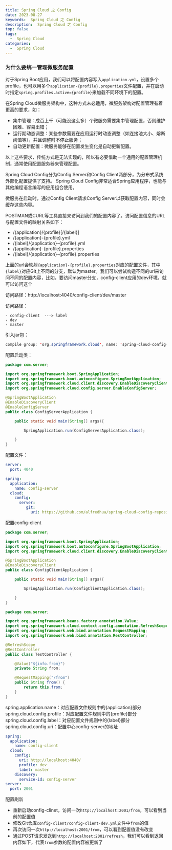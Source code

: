 ```yaml
---
title: Spring Cloud 之 Config
date: 2023-08-27
keywords:  Spring Cloud 之 Config
description:  Spring Cloud 之 Config
top: false
tags:
  -  Spring Cloud
categories:
  -  Spring Cloud
---
```


### 为什么要统一管理微服务配置

对于Spring Boot应用，我们可以将配置内容写入`application.yml`，设置多个profile，也可以用多个`application-{profile}.properties`文件配置，并在启动时指定`spring.profiles.active={profile}`来加载不同环境下的配置。

在Spring Cloud微服务架构中，这种方式未必适用，微服务架构对配置管理有着更高的要求，如：

- 集中管理：成百上千（可能没这么多）个微服务需要集中管理配置，否则维护困难、容易出错；
- 运行期动态调整：某些参数需要在应用运行时动态调整（如连接池大小、熔断阈值等），并且调整时不停止服务；
- 自动更新配置：微服务能够在配置发生变化是自动更新配置。

以上这些要求，传统方式是无法实现的，所以有必要借助一个通用的配置管理机制，通常使用配置服务器来管理配置。

Spring Cloud Config分为Config Server和Config Client两部分，为分布式系统外部化配置提供了支持。 Spring Cloud Config非常适合Spring应用程序，也能与其他编程语言编写的应用组合使用。

微服务在启动时，通过Config Client请求Config Server以获取配置内容，同时会缓存这些内容。

POSTMAN或CURL等工具直接来访问到我们的配置内容了。访问配置信息的URL与配置文件的映射关系如下：

- /{application}/{profile}[/{label}]
- /{application}-{profile}.yml
- /{label}/{application}-{profile}.yml
- /{application}-{profile}.properties
- /{label}/{application}-{profile}.properties

上面的url会映射`{application}-{profile}.properties`对应的配置文件，其中`{label}`对应Git上不同的分支，默认为master。我们可以尝试构造不同的url来访问不同的配置内容，比如，要访问master分支，config-client应用的dev环境，就可以访问这个

访问路径：http://localhost:4040/config-client/dev/master

访问路径：

	- config-client  ---> label 
	- dev
	- master

引入jar包：

```java
compile group: 'org.springframework.cloud', name: 'spring-cloud-config-server', version: '2.2.3.RELEASE'
```

配置启动类：

```java
package com.server;

import org.springframework.boot.SpringApplication;
import org.springframework.boot.autoconfigure.SpringBootApplication;
import org.springframework.cloud.client.discovery.EnableDiscoveryClient;
import org.springframework.cloud.config.server.EnableConfigServer;

@SpringBootApplication
@EnableDiscoveryClient
@EnableConfigServer
public class ConfigServerApplication {

    public static void main(String[] args){

        SpringApplication.run(ConfigServerApplication.class);

    }
}


```

配置文件：

```yaml
server:
  port: 4040

spring:
  application:
    name: config-server
  cloud:
    config:
      server:
         git:
           uri: https://github.com/alfredhua/spring-cloud-config-repository.git

```



配置config-client

```java
package com.server;

import org.springframework.boot.SpringApplication;
import org.springframework.boot.autoconfigure.SpringBootApplication;
import org.springframework.cloud.client.discovery.EnableDiscoveryClient;

@SpringBootApplication
@EnableDiscoveryClient
public class ConfigClientApplication {

    public static void main(String[] args){

        SpringApplication.run(ConfigClientApplication.class);

    }
}

package com.server;

import org.springframework.beans.factory.annotation.Value;
import org.springframework.cloud.context.config.annotation.RefreshScope;
import org.springframework.web.bind.annotation.RequestMapping;
import org.springframework.web.bind.annotation.RestController;

@RefreshScope
@RestController
public class TestController {

    @Value("${info.from}")
    private String from;

    @RequestMapping("/from")
    public String from() {
        return this.from;
    }
}

```

spring.application.name：对应配置文件规则中的{application}部分
spring.cloud.config.profile：对应配置文件规则中的{profile}部分
spring.cloud.config.label：对应配置文件规则中的{label}部分
spring.cloud.config.uri：配置中心config-server的地址

```yaml
spring:
  application:
    name: config-client
  cloud:
    config:
      uri: http://localhost:4040/
      profile: dev
      label: master
    discovery:
      service-id: config-server 
server:
  port: 2001
```

配置刷新

- 重新启动config-clinet，访问一次`http://localhost:2001/from`，可以看到当前的配置值
- 修改Git仓库`config-client/config-client-dev.yml`文件中`from`的值
- 再次访问一次`http://localhost:2001/from`，可以看到配置值没有改变
- 通过POST请求发送到`http://localhost:2001/refresh`，我们可以看到返回内容如下，代表`from`参数的配置内容被更新了

